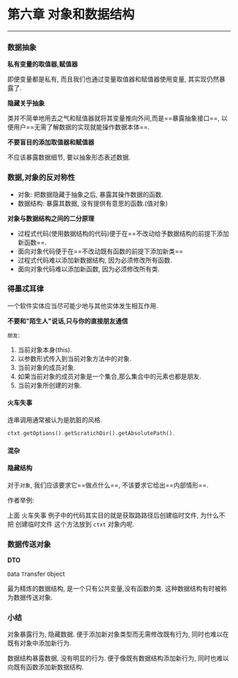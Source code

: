 # 第六章 对象和数据结构

---

### 数据抽象

**私有变量的取值器,赋值器**

即便变量都是私有, 而且我们也通过变量取值器和赋值器使用变量, 其实现仍然暴露了.

**隐藏关乎抽象**

类并不简单地用去之气和赋值器就将其变量推向外间,而是==暴露抽象接口==, 以便用户==无需了解数据的实现就能操作数据本体==.

**不要盲目的添加取值器和赋值器**

不应该暴露数据细节, 要以抽象形态表述数据.

### 数据,对象的反对称性

* 对象: 把数据隐藏于抽象之后, 暴露其操作数据的函数.
* 数据结构: 暴露其数据, 没有提供有意思的函数.(值对象)

**对象与数据结构之间的二分原理**

* 过程式代码(使用数据结构的代码)便于在==不改动给予数据结构的前提下添加新函数==.
* 面向对象代码便于在==不改动既有函数的前提下添加新类==
* 过程式代码难以添加新数据结构, 因为必须修改所有函数.
* 面向对象代码难以添加新函数, 因为必须修改所有类.

### 得墨忒耳律

一个软件实体应当尽可能少地与其他实体发生相互作用.

**不要和"陌生人"说话,只与你的直接朋友通信**

`朋友`:

1. 当前对象本身(this).
2. 以参数形式传入到当前对象方法中的对象.
3. 当前对象的成员对象.
4. 如果当前对象的成员对象是一个集合,那么集合中的元素也都是朋友.
5. 当前对象所创建的对象.

#### 火车失事

连串调用通常被认为是肮脏的风格.

```php
ctxt.getOptions().getScratichDir().getAbsolutePath().
```

#### 混杂

#### 隐藏结构

对于`对象`, 我们应该要求它==做点什么==, 不该要求它给出==内部情形==.

作者举例:

上面 火车失事 例子中的代码其实目的就是获取路路径后创建临时文件, 为什么不把 创建临时文件 这个方法放到 `ctxt` 对象内呢.

### 数据传送对象

**DTO**

`D`ata `T`ransfer `O`bject

最为精炼的数据结构, 是一个只有公共变量,没有函数的类. 这种数据结构有时被称为数据传送对象.

### 小结

对象暴露行为, 隐藏数据. 便于添加新对象类型而无需修改既有行为, 同时也难以在既有对象中添加新行为. 

数据结构暴露数据, 没有明显的行为. 便于像既有数据结构添加新行为, 同时也难以向既有函数添加新数据结构.